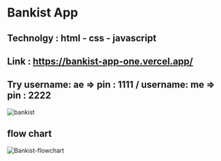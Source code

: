 # Bankist App
## Technolgy : html - css - javascript
## Link : https://bankist-app-one.vercel.app/
## Try username: ae => pin : 1111 / username: me => pin : 2222 
![bankist](https://user-images.githubusercontent.com/61599746/182673000-8a05cacc-d9c4-4fce-88a5-6c7b4cdd738d.png)

## flow chart 
![Bankist-flowchart](https://user-images.githubusercontent.com/61599746/182668464-fbe08214-6d4f-4d62-860d-b212168843fd.png)
